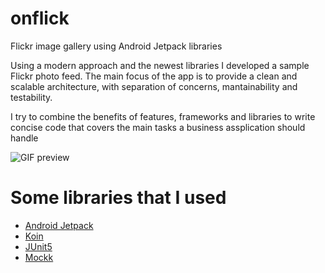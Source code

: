 # onflick
Flickr image gallery using Android Jetpack libraries

Using a modern approach and the newest libraries I developed a sample Flickr photo feed. The main focus of the app is to provide a clean and scalable architecture, with separation of concerns, mantainability and testability.

I try to combine the benefits of features, frameworks and libraries to write concise code that covers the main tasks a business assplication should handle

![GIF preview](https://github.com/leodeleon22/onflick/blob/master/demo.gif)

# Some libraries that I used
- [Android Jetpack](https://developer.android.com/jetpack/)
- [Koin](https://insert-koin.io)
- [JUnit5](https://github.com/junit-team/junit5)
- [Mockk](https://mockk.io)

